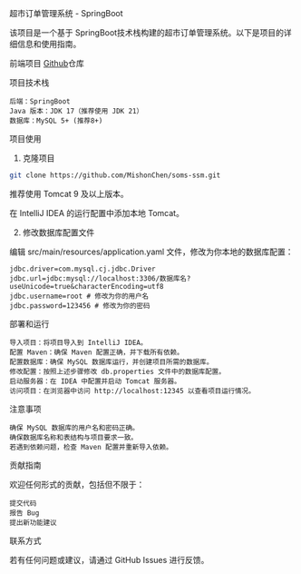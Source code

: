 超市订单管理系统 - SpringBoot

该项目是一个基于 SpringBoot技术栈构建的超市订单管理系统。以下是项目的详细信息和使用指南。


前端项目 [Github](https://github.com/MishonChen/demo-vue.git)仓库


项目技术栈

    后端：SpringBoot
    Java 版本：JDK 17（推荐使用 JDK 21）
    数据库：MySQL 5+ (推荐8+)

项目使用
1. 克隆项目


``` bash
git clone https://github.com/MishonChen/soms-ssm.git
```


推荐使用 Tomcat 9 及以上版本。

在 IntelliJ IDEA 的运行配置中添加本地 Tomcat。

2. 修改数据库配置文件

编辑 src/main/resources/application.yaml 文件，修改为你本地的数据库配置：


``` properties
jdbc.driver=com.mysql.cj.jdbc.Driver
jdbc.url=jdbc:mysql://localhost:3306/数据库名?useUnicode=true&characterEncoding=utf8
jdbc.username=root # 修改为你的用户名
jdbc.password=123456 # 修改为你的密码
```



部署和运行

    导入项目：将项目导入到 IntelliJ IDEA。
    配置 Maven：确保 Maven 配置正确，并下载所有依赖。
    配置数据库：确保 MySQL 数据库运行，并创建项目所需的数据库。
    修改配置：按照上述步骤修改 db.properties 文件中的数据库配置。
    启动服务器：在 IDEA 中配置并启动 Tomcat 服务器。
    访问项目：在浏览器中访问 http://localhost:12345 以查看项目运行情况。

注意事项

    确保 MySQL 数据库的用户名和密码正确。
    确保数据库名称和表结构与项目要求一致。
    若遇到依赖问题，检查 Maven 配置并重新导入依赖。

贡献指南

欢迎任何形式的贡献，包括但不限于：

    提交代码
    报告 Bug
    提出新功能建议

联系方式

若有任何问题或建议，请通过 GitHub Issues 进行反馈。
